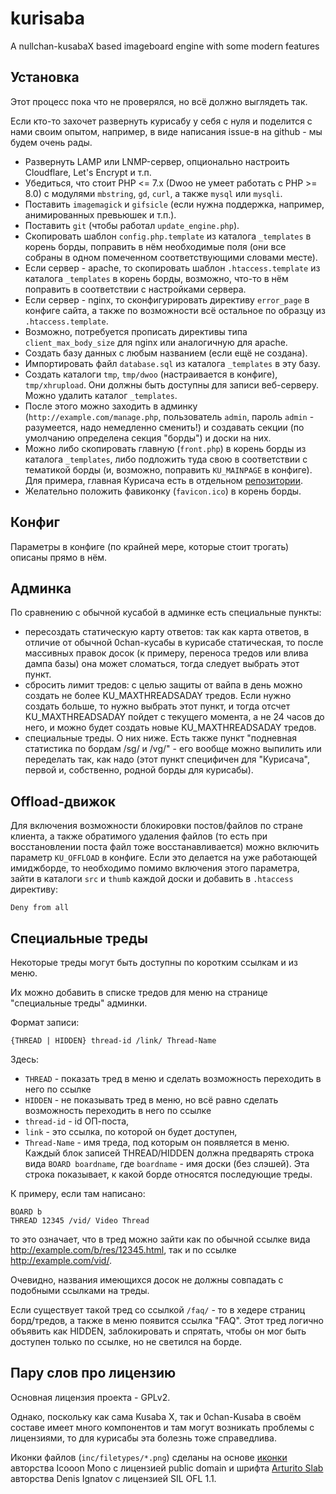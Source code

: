 # kurisaba
A nullchan-kusabaX based imageboard engine with some modern features

## Установка

Этот процесс пока что не проверялся, но всё должно выглядеть так.

Если кто-то захочет развернуть курисабу у себя с нуля и поделится с нами своим опытом, например, в виде написания issue-в на github - мы будем очень рады.

- Развернуть LAMP или LNMP-сервер, опционально настроить Cloudflare, Let's Encrypt и т.п.
- Убедиться, что стоит PHP <= 7.x (Dwoo не умеет работать с PHP >= 8.0) с модулями `mbstring`, `gd`, `curl`, а также `mysql` или `mysqli`.
- Поставить `imagemagick` и `gifsicle` (если нужна поддержка, например, анимированных превьюшек и т.п.).
- Поставить `git` (чтобы работал `update_engine.php`).
- Скопировать шаблон `config.php.template` из каталога `_templates` в корень борды, поправить в нём необходимые поля (они все собраны в одном помеченном соответствующими словами месте).
- Если сервер - apache, то скопировать шаблон `.htaccess.template` из каталога `_templates` в корень борды, возможно, что-то в нём поправить в соответствии с настройками сервера.
- Если сервер - nginx, то сконфигурировать директиву `error_page` в конфиге сайта, а также по возможности всё остальное по образцу из `.htaccess.template`.
- Возможно, потребуется прописать директивы типа `client_max_body_size` для nginx или аналогичную для apache.
- Создать базу данных с любым названием (если ещё не создана).
- Импортировать файл `database.sql` из каталога `_templates` в эту базу.
- Создать каталоги `tmp`, `tmp/dwoo` (настраивается в конфиге), `tmp/xhrupload`. Они должны быть доступны для записи веб-серверу. Можно удалить каталог `_templates`.
- После этого можно заходить в админку (`http://example.com/manage.php`, пользователь `admin`, пароль `admin` - разумеется, надо немедленно сменить!) и создавать секции (по умолчанию определена секция "борды") и доски на них.
- Можно либо скопировать главную (`front.php`) в корень борды из каталога `_templates`, либо подложить туда свою в соответствии с тематикой борды (и, возможно, поправить `KU_MAINPAGE` в конфиге). Для примера, главная Курисача есть в отдельном [репозитории](https://github.com/makise-homura/kurisach-resources).
- Желательно положить фавиконку (`favicon.ico`) в корень борды.

## Конфиг

Параметры в конфиге (по крайней мере, которые стоит трогать) описаны прямо в нём.

## Админка

По сравнению с обычной кусабой в админке есть специальные пункты:
- пересоздать статическую карту ответов: так как карта ответов, в отличие от обычной 0chan-кусабы в курисабе статическая, то после массивных правок досок (к примеру, переноса тредов или влива дампа базы) она может сломаться, тогда следует выбрать этот пункт.
- сбросить лимит тредов: с целью защиты от вайпа в день можно создать не более KU_MAXTHREADSADAY тредов. Если нужно создать больше, то нужно выбрать этот пункт, и тогда отсчет KU_MAXTHREADSADAY пойдет с текущего момента, а не 24 часов до него, и можно будет создать новые KU_MAXTHREADSADAY тредов.
- специальные треды. О них ниже.
Есть также пункт "подневная статистика по бордам /sg/ и /vg/" - его вообще можно выпилить или переделать так, как надо (этот пункт специфичен для "Курисача", первой и, собственно, родной борды для курисабы).

## Offload-движок

Для включения возможности блокировки постов/файлов по стране клиента, а также обратимого удаления файлов (то есть при восстановлении поста файл тоже восстанавливается) можно включить параметр `KU_OFFLOAD` в конфиге.
Если это делается на уже работающей имиджборде, то необходимо помимо включения этого параметра, зайти в каталоги `src` и `thumb` каждой доски и добавить в `.htaccess` директиву:
```
Deny from all
```

## Специальные треды

Некоторые треды могут быть доступны по коротким ссылкам и из меню.

Их можно добавить в списке тредов для меню на странице "специальные треды" админки.

Формат записи:
```
{THREAD | HIDDEN} thread-id /link/ Thread-Name
```
Здесь:
- `THREAD` - показать тред в меню и сделать возможность переходить в него по ссылке
- `HIDDEN` - не показывать тред в меню, но всё равно сделать возможность переходить в него по ссылке
- `thread-id` - id ОП-поста,
- `link` - это ссылка, по которой он будет доступен,
- `Thread-Name` - имя треда, под которым он появляется в меню.
Каждый блок записей THREAD/HIDDEN должна предварять строка вида `BOARD boardname`, где `boardname` - имя доски (без слэшей). Эта строка показывает, к какой борде относятся последующие треды.

К примеру, если там написано:
```
BOARD b
THREAD 12345 /vid/ Video Thread
```
то это означает, что в тред можно зайти как по обычной ссылке вида http://example.com/b/res/12345.html, так и по ссылке http://example.com/vid/.

Очевидно, названия имеющихся досок не должны совпадать с подобными ссылками на треды.

Если существует такой тред со ссылкой `/faq/` - то в хедере страниц борд/тредов, а также в меню появится ссылка "FAQ". Этот тред логично объявить как HIDDEN, заблокировать и спрятать, чтобы он мог быть доступен только по ссылке, но не светился на борде.

## Пару слов про лицензию

Основная лицензия проекта - GPLv2.

Однако, поскольку как сама Kusaba X, так и 0chan-Kusaba в своём составе имеет много компонентов и там могут возникать проблемы с лицензиями, то для курисабы эта болезнь тоже справедлива.

Иконки файлов (`inc/filetypes/*.png`) сделаны на основе [иконки](https://www.svgrepo.com/svg/480190/music-file-4) авторства Icooon Mono с лицензией public domain и шрифта [Arturito Slab](https://fonts-online.ru/fonts/arturito-slab) авторства Denis Ignatov с лицензией SIL OFL 1.1.
